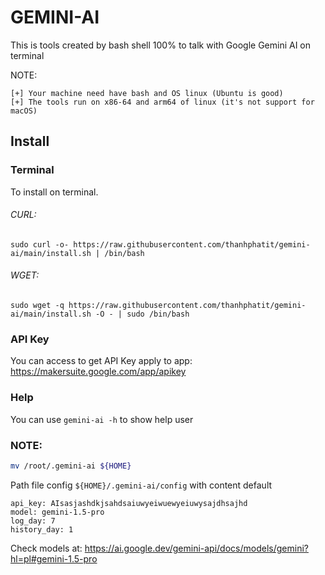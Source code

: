 # GEMINI-AI

This is tools created by bash shell 100% to talk with Google Gemini AI on terminal

NOTE:

    [+] Your machine need have bash and OS linux (Ubuntu is good)
    [+] The tools run on x86-64 and arm64 of linux (it's not support for macOS)

## Install

### Terminal

To install on terminal.

###### CURL: 

```
sudo curl -o- https://raw.githubusercontent.com/thanhphatit/gemini-ai/main/install.sh | /bin/bash
```

###### WGET: 

```
sudo wget -q https://raw.githubusercontent.com/thanhphatit/gemini-ai/main/install.sh -O - | sudo /bin/bash
```

### API Key

You can access to get API Key apply to app: https://makersuite.google.com/app/apikey

### Help

You can use `gemini-ai -h` to show help user

### NOTE:

```bash
mv /root/.gemini-ai ${HOME}
```
Path file config `${HOME}/.gemini-ai/config` with content default

```
api_key: AIsasjashdkjsahdsaiuwyeiwuewyeiuwysajdhsajhd
model: gemini-1.5-pro
log_day: 7
history_day: 1
```
Check models at: https://ai.google.dev/gemini-api/docs/models/gemini?hl=pl#gemini-1.5-pro

